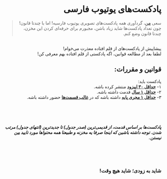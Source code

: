 <div dir="rtl">

# پادکست‌های یوتیوب فارسی
> سعی [من](https://twitter.com/alijahsan)، گردآوری همه پادکست‌های تصویری یوتیوب فارسیه! اما با چندتا قانون! چون تعداد پادکست‌ها شاید زیاد باشن، مجبورم برای حرفه‌ای کردن این مخزن، چندتا قانون وضع کنم.
<br>
پیشاپیش از پادکست‌های از قلم افتاده معذرت می‌خوام!
<br>
لطفا بعد از مطالعه قوانین، اگه پادکستی از قلم افتاده بهم معرفی کن!

<br>

## قوانین و مقررات:
پادکست باید:
<br>
۱- **<ins>حداقل ۳۰ اپیزود</ins>** منتشر کرده باشه.
<br>
۲- **<ins>حداقل ۱ سال</ins>** قدمت داشته باشه.
<br>
۳- **<ins>حداقل ۱ مجری پایه</ins>** داشته باشه که در **<ins>غالب قسمت‌ها</ins>** حضور داشته باشه.

<br>
<br>
<br>

***پادکست‌ها بر اساس قدمت، از قدیمی‌ترین (صدر جدول) تا جدیدترین (انتهای جدول) مرتب شدن. توجه داشته باشین که اینجا صرفا یه مخزنه و طبیعتا همه محتواها مورد تایید [من](https://twitter.com/alijahsan) نیستن.***

<br>
<br>
<br>

### شاید به زودی؛ شاید هیچ وقت!

</div>